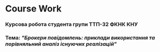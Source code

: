 # Course Work  
### Курсова робота студента групи ТТП-32 ФКНК КНУ
### Тема: _"Брокери повідомлень: приклади використання та порівняльний аналіз існуючих реалізацій"_
